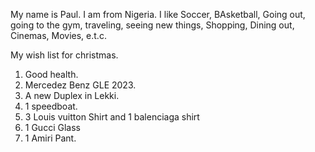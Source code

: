 My name is Paul.
I am from Nigeria.
I like Soccer, BAsketball, Going out, going to the gym, traveling, seeing new things, Shopping, Dining out, Cinemas, Movies, e.t.c.

My wish list for christmas.

1. Good health.
2. Mercedez Benz GLE 2023.
3. A new Duplex in Lekki.
4. 1 speedboat.
5. 3 Louis vuitton Shirt and 1 balenciaga shirt
6. 1 Gucci Glass
7. 1 Amiri Pant.
